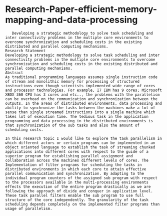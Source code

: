 # Research-Paper-efficient-memory-mapping-and-data-processing
       Developing a strategic methodology to solve task scheduling and inter connectivity problems in the multiple core environments to overcome synchronization and scheduling costs in the existing distributed and parallel computing mechanisms.
    Research Statement
    Developing a strategic methodology to solve task scheduling and inter connectivity problems in the multiple core environments to overcome synchronization and scheduling costs in the existing distributed and parallel computing mechanisms.
    Abstract
    As traditional programming languages assumes single instruction code of stream and monolithic memory for processing of structured instructions even though scientists implemented wide range of cores and processor technologies. For example, I7 IBM has 9 cores; Microsoft XBOX 360 CPU has 3 cores and etc.., the problems with the parallelism can be overhead on the communication and synchronization between the outputs. In the areas of distributed environments, data processing and ability to synchronize the tasks between the machines make a lot of sense than single streamed instructions into a single machine which takes lot of execution time. The tedious task in the application programming and data processing in the distributed environments is that synchronization of the sub tasks and also the amount of scheduling costs.
 
    In this research topic I would like to explore the task parallelism in which different actors or certain programs can be implemented in an object oriented language to establish the task of streaming chunked applications into different cores with respect to the guide of a superior program for establishing parallel assignment and collaboration across the machines different levels of cores. The Implementation of filter programs for scheduling the tasks in distributed environments in which each core to attain effective parallel communication and synchronization. By adapting to the individual program counters of the assigned sub program with respect to the processors available in the multi-processing environments effects the execution of the entire program drastically as we are following the approach of divide and conquer in application level.  These task parallel filters enable the sub program to use full structure of the core independently. The granularity of the task scheduling depends completely on the implemented filter programs than usage of parallelism. 
